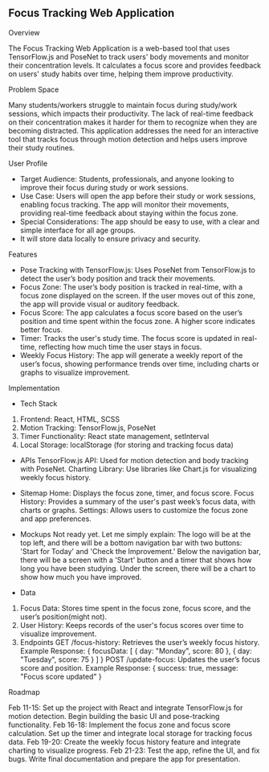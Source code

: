 
## Focus Tracking Web Application ##


Overview

The Focus Tracking Web Application is a web-based tool that uses TensorFlow.js and PoseNet to track users' body movements 
and monitor their concentration levels. It calculates a focus score and provides feedback on users' study habits over time, 
helping them improve productivity.

Problem Space

Many students/workers struggle to maintain focus during study/work sessions, which impacts their productivity. 
The lack of real-time feedback on their concentration makes it harder for them to recognize when they are becoming distracted. 
This application addresses the need for an interactive tool that tracks focus through motion detection and helps users improve their study routines.

User Profile

- Target Audience: Students, professionals, and anyone looking to improve their focus during study or work sessions.
- Use Case: Users will open the app before their study or work sessions, enabling focus tracking. 
            The app will monitor their movements, providing real-time feedback about staying within the focus zone.
- Special Considerations: The app should be easy to use, with a clear and simple interface for all age groups.
- It will store data locally to ensure privacy and security.

Features

- Pose Tracking with TensorFlow.js: Uses PoseNet from TensorFlow.js to detect the user’s body position and track their movements.
- Focus Zone: The user’s body position is tracked in real-time, with a focus zone displayed on the screen.
              If the user moves out of this zone, the app will provide visual or auditory feedback.
- Focus Score: The app calculates a focus score based on the user’s position and time spent within the focus zone.
               A higher score indicates better focus.
- Timer: Tracks the user's study time. The focus score is updated in real-time, reflecting how much time the user stays in focus.
- Weekly Focus History: The app will generate a weekly report of the user’s focus, showing performance trends over time,
                        including charts or graphs to visualize improvement.

Implementation

- Tech Stack
1. Frontend: React, HTML, SCSS
2. Motion Tracking: TensorFlow.js, PoseNet
3. Timer Functionality: React state management, setInterval
4. Local Storage: localStorage (for storing and tracking focus data)

- APIs
TensorFlow.js API: Used for motion detection and body tracking with PoseNet.
Charting Library: Use libraries like Chart.js for visualizing weekly focus history.

- Sitemap
Home: Displays the focus zone, timer, and focus score.
Focus History: Provides a summary of the user's past week’s focus data, with charts or graphs.
Settings: Allows users to customize the focus zone and app preferences.

- Mockups
Not ready yet. Let me simply explain:
The logo will be at the top left, and there will be a bottom navigation bar with two buttons: 'Start for Today' and 'Check the Improvement.'
Below the navigation bar, there will be a screen with a 'Start' button and a timer that shows how long you have been studying.
Under the screen, there will be a chart to show how much you have improved.

- Data
1. Focus Data: Stores time spent in the focus zone, focus score, and the user’s position(might not).
2. User History: Keeps records of the user's focus scores over time to visualize improvement.
3. Endpoints
   GET /focus-history: Retrieves the user’s weekly focus history.
   Example Response: { focusData: [ { day: "Monday", score: 80 }, { day: "Tuesday", score: 75 } ] }
   POST /update-focus: Updates the user’s focus score and position.
   Example Response: { success: true, message: "Focus score updated" }

Roadmap

Feb 11-15: Set up the project with React and integrate TensorFlow.js for motion detection. Begin building the basic UI and pose-tracking functionality.
Feb 16-18: Implement the focus zone and focus score calculation. Set up the timer and integrate local storage for tracking focus data.
Feb 19-20: Create the weekly focus history feature and integrate charting to visualize progress.
Feb 21-23: Test the app, refine the UI, and fix bugs. Write final documentation and prepare the app for presentation.
